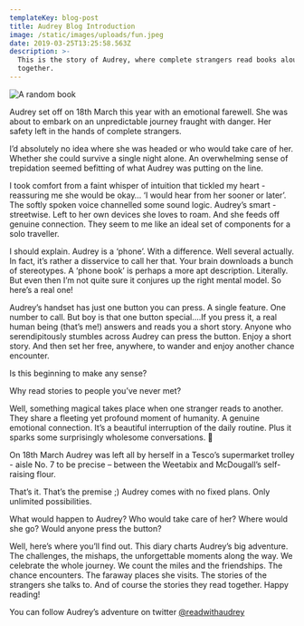 ```yaml
---
templateKey: blog-post
title: Audrey Blog Introduction
image: /static/images/uploads/fun.jpeg
date: 2019-03-25T13:25:58.563Z
description: >-
  This is the story of Audrey, where complete strangers read books aloud
  together.
---
```

![A random book](/images/uploads/book.jpeg "A picture of a random book" )

Audrey set off on 18th March this year with an emotional farewell. She was about to embark on an unpredictable journey fraught with danger. Her safety left in the hands of complete strangers. 

I’d absolutely no idea where she was headed or who would take care of her. Whether she could survive a single night alone. An overwhelming sense of trepidation seemed befitting of what Audrey was putting on the line.

I took comfort from a faint whisper of intuition that tickled my heart - reassuring me she would be okay… ‘I would hear from her sooner or later’. The softly spoken voice channelled some sound logic. Audrey’s smart - streetwise. Left to her own devices she loves to roam. And she feeds off genuine connection. 
They seem to me like an ideal set of components for a solo traveller. 

I should explain. Audrey is a ‘phone’. With a difference. Well several actually. In fact, it’s rather a disservice to call her that. Your brain downloads a bunch of stereotypes. 
A ‘phone book’ is perhaps a more apt description. Literally. But even then I’m not quite sure it conjures up the right mental model. So here’s a real one!

Audrey’s handset has just one button you can press. A single feature. One number to call. But boy is that one button special….If you press it, a real human being (that’s me!) answers and reads you a short story. Anyone who serendipitously stumbles across Audrey can press the button. Enjoy a short story. And then set her free, anywhere, to wander and enjoy another chance encounter. 

Is this beginning to make any sense? 

Why read stories to people you’ve never met? 

Well, something magical takes place when one stranger reads to another. They share a fleeting yet profound moment of humanity. A genuine emotional connection. It’s a beautiful interruption of the daily routine. Plus it sparks some surprisingly wholesome conversations.  

On 18th March Audrey was left all by herself in a Tesco’s supermarket trolley - aisle No.  7 to be precise – between the Weetabix and McDougall’s self-raising flour. 

That’s it. That’s the premise ;) Audrey comes with no fixed plans. Only unlimited possibilities. 

What would happen to Audrey?  Who would take care of her? Where would she go? Would anyone press the button?  

Well, here’s where you’ll find out. This diary charts Audrey’s big adventure. The challenges, the mishaps, the unforgettable moments along the way. We celebrate the whole journey. We count the miles and the friendships. The chance encounters. The faraway places she visits. The stories of the strangers she talks to. And of course the stories they read together. 
Happy reading!

You can follow Audrey’s adventure on twitter [@readwithaudrey](https://twitter.com/readwithaudrey)
